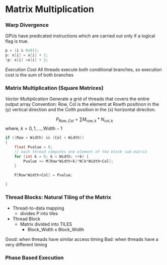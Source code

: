 # Matrix Multiplication


### Warp Divergence

GPUs have predicated instructions which are carried out only if a logical flag is true.

```c
p = (i & 0x01);
p: x[i] = x[i] + 1;
!p: x[i] =x[i] + 2;
```

*Execution Cost*
All threads execute both conditional branches, so execution cost is the sum of both branches


### Matrix Multiplication (Square Matrices)

*Vector Multiplication*
Generate a grid of threads that covers the entire output array
Convention: Row, Col is the element at Rowth positinon in the (y) vertical direction and the Colth position in the (x) horizontal direction.

$$P_{Row, Col} = \sum\limits M_{row, k} * N_{col, k}$$
where, $k = 0, 1, \dots, \text{Width} - 1$

```c
if ((Row < Width) && (Col < Width)) 
{  
	float Pvalue = 0;  
	// each thread computes one element of the block sub-matrix  
	for (int k = 0; k < Width; ++k) {  
		Pvalue += M[Row*Width+k]*N[k*Width+Col];  
	}
	
	P[Row*Width+Col] = Pvalue;

}
```



### Thread Blocks: Natural Tiling of the Matrix

- Thread-to-data mapping
	- divides P into tiles
- Thread Block
	- Matrix divided into TILES
		- Block_Width x Block_Width

Good: when threads have similar access timing
Bad: when threads have a very different timing



### Phase Based Execution












